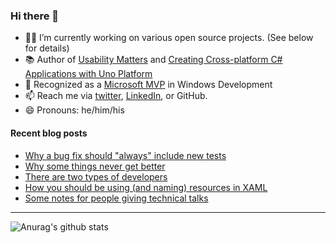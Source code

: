 ### Hi there 👋

- 👨‍💻 I’m currently working on various open source projects. (See below for details)
- 📚 Author of [Usability Matters](https://www.manning.com/books/usability-matters?a_aid=mrlacey) and [Creating Cross-platform C# Applications with Uno Platform](https://www.packtpub.com/product/creating-cross-platform-c-applications-with-uno-platform/9781801078498)
- 🏅 Recognized as a [Microsoft MVP](https://mvp.microsoft.com/en-us/PublicProfile/5001397?fullName=Matt%20Lacey) in Windows Development
- 📫 Reach me via [twitter](https://twitter.com/mrlacey), [LinkedIn](https://www.linkedin.com/in/mrlacey), or GitHub.
- 😄 Pronouns: he/him/his

<!--
**mrlacey/mrlacey** is a ✨ _special_ ✨ repository because its `README.md` (this file) appears on your GitHub profile.

Here are some ideas to get you started:

- 🔭 I’m currently working on ...
- 🌱 I’m currently learning ...
- 👯 I’m looking to collaborate on ...
- 🤔 I’m looking for help with ...
- 💬 Ask me about ...
- 📫 How to reach me: ...
- 😄 Pronouns: ...
- ⚡ Fun fact: ...
-->

#### Recent blog posts
<!-- BLOG-POST-LIST:START -->
- [Why a bug fix should &quot;always&quot; include new tests](https://www.mrlacey.com/2022/05/why-bug-fix-should-always-include-new.html)
- [Why some things never get better](https://www.mrlacey.com/2022/05/why-some-things-never-get-better.html)
- [There are two types of developers](https://www.mrlacey.com/2022/04/there-are-two-types-of-developers.html)
- [How you should be using &lpar;and naming&rpar; resources in XAML](https://www.mrlacey.com/2022/03/how-you-should-be-using-and-naming.html)
- [Some notes for people giving technical talks](https://www.mrlacey.com/2022/03/some-notes-for-people-giving-technical.html)
<!-- BLOG-POST-LIST:END -->

---

![Anurag's github stats](https://github-readme-stats.vercel.app/api?username=mrlacey&count_private=true&show_icons=true)
